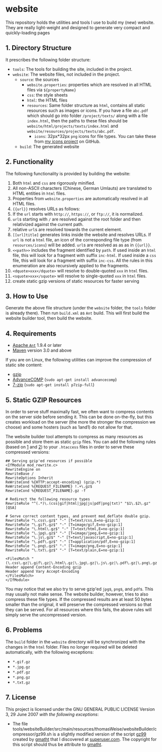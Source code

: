 # website
This repository holds the utilities and tools I use to build my (new) website.
They are really light-weight and designed to generate very compact and quickly-loading pages

## 1. Directory Structure
It prescribes the following folder structure:

- `tools`: The tools for building the site, included in the project.
- `website`: The website files, not included in the project.
  * `source`: the sources
    + `website.properties`: properties which are resolved in all HTML files via `${propertyName}`
    + `css`: the style sheets
    + `html`: the HTML files
    + `resources`: Same folder structure as `html`, contains all static resources such as images or icons.
  If you have a file `abc.pdf` which should go into folder `/project/texts/` along with a file `index.html`, then the paths to these files should be `website/html/projects/texts/index.html` and `website/resources/projects/texts/abc.pdf`.
      - `icons`: 32px*32px `png` icons for file types. You can take these from [my icons project](http://www.github.com/thomasWeise/icons) on GitHub.
  * `build`: The generated website


## 2. Functionality

The following functionality is provided by building the website:

1. Both `html` and `css` are rigorously minified.
2. All non-ASCII characters (Chinese, German Umlauts) are translated to HTML entities in `html` files.
3. Properties from `website.properties` are automatically resolved in all HTML files.
4. `{{url}}` resolves URLs as follows:
  1. If the `url` starts with `http://`, `https://`, or `ftp://`, it is normalized.
  2. `url`s starting with `/` are resolved against the root folder and then relativized against the current path.
  3. relative `url`s are resolved towards the current element.
5. `[[url]title]` generates links inside the website and resolves URLs. If `url` is not a `html` file, an icon of the corresponding file type (from `resources/icons`) will be added. `url`s are resolved as as as in `{{url}}`.
6. ``<<path>>`` includes the fragment identified by `path`. If used inside an `html` file, this will look for a fragment with suffix `inc-html`. If used inside a `css` file, this will look for a fragment with suffix `inc-css`. All the rules in this enumeration are also recursively applied to the fragments.
6. `<dquote>xxx</dquote>` will resolve to double-quoted `xxx` in `html` files.
7. `<squote>xxx</squote>` will resolve to single-quoted `xxx` in `html` files.
8. create static gzip versions of static resources for faster serving

## 3. How to Use
Generate the above file structure (under the `website` folder, the `tools` folder is already there). Then run `build.xml` as `Ant` build. This will first build the website builder tool, then build the website.

## 4. Requirements

* [Apache `Ant`](http://ant.apache.org/bindownload.cgi) 1.9.4 or later
* [Maven](http://maven.apache.org/) version 3.0 and above

If you are on Linux, the following utilities can improve the compression of static site content:

* [gzip](https://en.wikipedia.org/wiki/Gzip)
* [AdvanceCOMP](https://en.wikipedia.org/wiki/AdvanceCOMP) (`sudo apt-get install advancecomp`)
* [7-zip](http://www.7-zip.org/) (`sudo apt-get install p7zip-full`)

## 5. Static GZIP Resources
In order to serve stuff maximally fast, we often want to compress contents on the server side before
sending it. This can be done on-the-fly, but this creates workload on the server (the more the stronger
the compression we choose) and some hosters (such as 1and1) do not allow for that.

The website builder tool attempts to compress as many resources as possible and store them as static
`gzip` files. You can add the following rules (based on [1](http://stackoverflow.com/questions/11420992/)
and [2](https://developers.google.com/speed/docs/insights/EnableCompression)) to your `.htaccess` files in order to serve these
compressed versions:

    ## Serving gzip'ed resources if possible
    <IfModule mod_rewrite.c>
    RewriteEngine on
    RewriteBase /
    RewriteOptions Inherit
    ReWriteCond %{HTTP:accept-encoding} (gzip.*) 
    ReWriteCond %{REQUEST_FILENAME} !.+\.gz$ 
    RewriteCond %{REQUEST_FILENAME}.gz -f 
    
    # Redirect the following resource types
    RewriteRule "^(.*)\.(css|gif|html|jpg|js|pdf|png|txt)" "$1\.$2\.gz" [QSA]
    
    # Serve correct content types, and prevent mod_deflate double gzip.
    RewriteRule "\.css\.gz$" "-" [T=text/css,E=no-gzip:1]
    RewriteRule "\.gif\.gz$" "-" [T=image/gif,E=no-gzip:1]
    RewriteRule "\.html\.gz$" "-" [T=text/html,E=no-gzip:1]
    RewriteRule "\.jpg\.gz$" "-" [T=image/jpeg,E=no-gzip:1]
    RewriteRule "\.js\.gz$" "-" [T=text/javascript,E=no-gzip:1]
    RewriteRule "\.pdf\.gz$" "-" [T=application/pdf,E=no-gzip:1]
    RewriteRule "\.png\.gz$" "-" [T=image/png,E=no-gzip:1]
    RewriteRule "\.txt\.gz$" "-" [T=text/plain,E=no-gzip:1]
    
    <FilesMatch "(\.css\.gz|\.gif\.gz|\.html\.gz|\.jpg\.gz|\.js\.gz|\.pdf\.gz|\.png\.gz|\.txt\.gz)$">
    Header append Content-Encoding gzip
    Header append Vary Accept-Encoding
    </FilesMatch>
    </IfModule>
    
You may notice that we also try to serve gzip'ed `jpg`s, `png`s, and `pdf`s. This
may usually not make sense. The website builder, however, tries to also compress these
file types. If the compressed results are at least 50 bytes smaller than the original,
it will preserve the compressed versions so that they can be served. For all resources
where this fails, the above rules will simply serve the uncompressed version.

## 6. Problems

The `build` folder in the `website` directory will be synchronized with the changes in
the `html` folder. Files no longer required will be deleted automatically, with the following
exceptions:

- `*.gif.gz`
- `*.jpg.gz`
- `*.pdf.gz`
- `*.png.gz`
- `*.txt.gz`

## 7. License
This project is licensed under the GNU GENERAL PUBLIC LICENSE Version 3, 29 June 2007 *with
the following exceptions*:

- The file tools/websiteBuilder/src/main/resources/thomasWeise/websiteBuilder/compressor/gz99.sh is a slightly modified version of the script [gz99](https://github.com/gmatht/joshell/blob/master/scripts/gz99)
created by [gmatht](https://github.com/gmatht) that I discovered at [superuser.com](http://superuser.com/questions/514260).
The copyright for this script should thus be attribute to [gmatht](https://github.com/gmatht).
